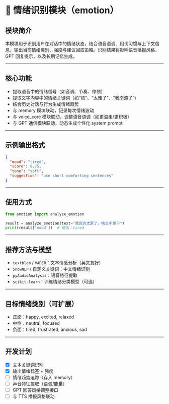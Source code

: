 # 🧠 情绪识别模块（emotion）

## 模块简介
本模块用于识别用户在对话中的情绪状态，结合语音语调、用词习惯与上下文信息，输出当前情绪类别、强度与建议回应策略。识别结果将影响语音播报风格、GPT 回复提示，以及长期记忆生成。

---

## 核心功能
- 提取语音中的情绪信号（如音调、节奏、停顿）
- 提取文字内容中的情绪关键词（如“烦”、“太难了”、“我崩溃了”）
- 结合历史对话与行为生成情绪趋势
- 与 memory 模块联动，记录每次情绪波动
- 与 voice_core 模块联动，调整语音语调（如更温柔/更积极）
- 与 GPT 通信模块联动，动态生成个性化 system prompt

---

## 示例输出格式
```json
{
  "mood": "tired",
  "score": 0.75,
  "tone": "soft",
  "suggestion": "use short comforting sentences"
}
```

---

## 使用方式
```python
from emotion import analyze_emotion

result = analyze_emotion(text="我真的太累了，啥也不想干")
print(result['mood'])  # 输出：tired
```

---

## 推荐方法与模型
- `textblob` / `VADER`：文本情感分析（英文友好）
- `SnowNLP` / 自定义关键词：中文情绪识别
- `pyAudioAnalysis`：语音特征提取
- `scikit-learn`：训练情绪分类模型（可选）

---

## 目标情绪类别（可扩展）
- 正面：happy, excited, relaxed
- 中性：neutral, focused
- 负面：tired, frustrated, anxious, sad

---

## 开发计划
- [x] 文本关键词识别
- [x] 输出情绪标签 + 强度
- [ ] 情绪趋势追踪（存入 memory）
- [ ] 声音特征提取（语调/能量）
- [ ] GPT 回答风格调整接口
- [ ] 与 TTS 播报风格联动
